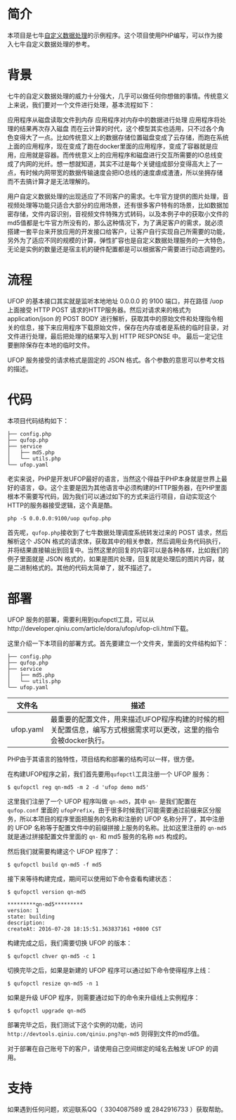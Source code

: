 # 简介

本项目是七牛[自定义数据处理](http://developer.qiniu.com/article/dora/ufop/ufop-introduction.html)的示例程序。这个项目使用PHP编写，可以作为接入七牛自定义数据处理的参考。

# 背景

七牛的自定义数据处理的威力十分强大，几乎可以做任何你想做的事情。传统意义上来说，我们要对一个文件进行处理，基本流程如下：

应用程序从磁盘读取文件到内存
应用程序对内存中的数据进行处理
应用程序将处理的结果再次存入磁盘
而在云计算的时代，这个模型其实也适用，只不过各个角色变得大了一点。比如传统意义上的数据存储位置磁盘变成了云存储，而跑在系统上面的应用程序，现在变成了跑在docker里面的应用程序，变成了容器就是应用，应用就是容器。而传统意义上的应用程序和磁盘进行交互所需要的IO总线变成了内网的光纤。想一想就知道，其实不过是每个关键组成部分变得高大上了一点，有时候内网带宽的数据传输速度会把IO总线的速度虐成渣渣，所以坐拥存储而不去搞计算才是无法理解的。

用户自定义数据处理的出现适应了不同客户的需求。七牛官方提供的图片处理，音视频处理等功能只适合大部分的应用场景，还有很多客户特有的场景，比如数据加密存储，文件内容识别，音视频文件特殊方式转码，以及本例子中的获取小文件的md5值都是七牛官方所没有的，那么这种情况下，为了满足客户的需求，就必须搭建一套平台来开放应用的开发接口给客户，让客户自行实现自己所需要的功能，另外为了适应不同的规模的计算，弹性扩容也是自定义数据处理服务的一大特色，无论是实例的数量还是宿主机的硬件配置都是可以根据客户需要进行动态调整的。

# 流程

UFOP 的基本接口其实就是监听本地地址 0.0.0.0 的 9100 端口，并在路径 /uop 上面接受 HTTP POST 请求的HTTP服务器。然后对请求来的格式为 application/json 的 POST BODY 进行解析，获取其中的原始文件和处理指令相关的信息，接下来应用程序下载原始文件，保存在内存或者是系统的临时目录，对文件进行处理，最后把处理的结果写入到 HTTP RESPONSE 中。 最后一定记住要删除保存在本地的临时文件。

UFOP 服务接受的请求格式是固定的 JSON 格式。各个参数的意思可以参考文档的描述。

# 代码

本项目代码结构如下：

```
├── config.php
├── qufop.php
├── service
│   ├── md5.php
│   └── utils.php
└── ufop.yaml
```

老实来说，PHP是开发UFOP最好的语言，当然这个得益于PHP本身就是世界上最好的语言，😄。这个主要是因为其他语言中必须构建的HTTP服务器，在PHP里面根本不需要写代码，因为我们可以通过如下的方式来运行项目，自动实现这个HTTP的服务器接受逻辑，这个真是酷。

```
php -S 0.0.0.0:9100/uop qufop.php
```

首先呢，`qufop.php`接收到了七牛数据处理调度系统转发过来的 POST 请求，然后解析这个 JSON 格式的请求体，获取其中的相关参数，然后调用业务代码执行，并将结果直接输出到回复中。当然这里的回复的内容可以是各种各样，比如我们的例子里面就是 JSON 格式的，如果是图片处理，回复就是处理后的图片内容，就是二进制格式的。其他的代码太简单了，就不描述了。

# 部署

UFOP 服务的部署，需要利用到qufopctl工具，可以从http://developer.qiniu.com/article/dora/ufop/ufop-cli.html下载。

这里介绍一下本项目的部署方式。首先要建立一个文件夹，里面的文件结构如下：

```
├── config.php
├── qufop.php
├── service
│   ├── md5.php
│   └── utils.php
└── ufop.yaml
```

|文件名|描述|
|-----|----|
|ufop.yaml|最重要的配置文件，用来描述UFOP程序构建的时候的相关配置信息，编写方式根据需求可以更改，这里的指令会被docker执行。|

PHP由于其语言的独特性，项目结构和部署的结构可以一样，很方便。

在构建UFOP程序之前，我们首先要用`qufopctl`工具注册一个 UFOP 服务：

```
$ qufopctl reg qn-md5 -m 2 -d 'ufop demo md5'
```

这里我们注册了一个 UFOP 程序叫做 `qn-md5`，其中 `qn-` 是我们配置在 `qufop.conf` 里面的 `ufopPrefix`，由于很多时候我们可能需要通过前缀来区分服务，所以本项目的程序里面把服务的名称和注册的 UFOP 名称分开了，其中注册的 UFOP 名称等于配置文件中的前缀拼接上服务的名称。比如这里注册的 `qn-md5` 就是通过拼接配置文件里面的 `qn-` 和 md5 服务的名称 `md5` 构成的。

然后我们就需要构建这个 UFOP 程序了：

```
$ qufopctl build qn-md5 -f md5
```

接下来等待构建完成，期间可以使用如下命令查看构建状态：

```
$ qufopctl version qn-md5

*********qn-md5*********
version: 1
state: building
description:
createAt: 2016-07-28 18:15:51.363837161 +0800 CST
```

构建完成之后，我们需要切换 UFOP 的版本：

```
$ qufopctl chver qn-md5 -c 1
```

切换完毕之后，如果是新建的 UFOP 程序可以通过如下命令使得程序上线：

```
$ qufopctl resize qn-md5 -n 1
```

如果是升级 UFOP 程序，则需要通过如下的命令来升级线上实例程序：

```
$ qufopctl upgrade qn-md5
```

部署完毕之后，我们测试下这个实例的功能，访问 `http://devtools.qiniu.com/qiniu.png?qn-md5` 则得到文件的md5值。

对于部署在自己账号下的客户，请使用自己空间绑定的域名去触发 UFOP 的调用。

# 支持

如果遇到任何问题，欢迎联系QQ（ 3304087589 或 2842916733 ）获取帮助。
